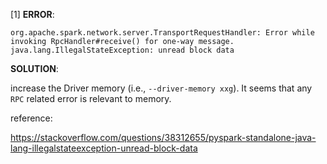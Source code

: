 [1] **ERROR**:

`org.apache.spark.network.server.TransportRequestHandler: Error while invoking RpcHandler#receive() for one-way message.
java.lang.IllegalStateException: unread block data`

**SOLUTION**: 

increase the Driver memory (i.e., `--driver-memory xxg`). It seems that any `RPC` related error is relevant to memory.

reference:

https://stackoverflow.com/questions/38312655/pyspark-standalone-java-lang-illegalstateexception-unread-block-data
